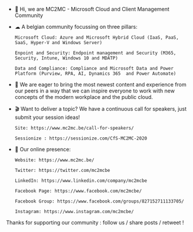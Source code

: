 - 👋 Hi, we are MC2MC - Microsoft Cloud and Client Management Community 

- ☁ A belgian community focussing on three pillars: 

      Microsoft Cloud: Azure and Microsoft Hybrid Cloud (IaaS, PaaS, SaaS, Hyper-V and Windows Server)

      Enpoint and Security: Endpoint management and Security (M365, Security, Intune, Windows 10 and MDATP)

      Data and Compliance: Compliance and Microsoft Data and Power Platform (Purview, RPA, AI, Dynamics 365  and Power Automate)

        

- 🌱 We are eager to bring the most newest content and experience from our peers in a way that we can inspire everyone to work with new concepts of the modern workplace and the public cloud.

- 🎬 Want to deliver a topic? We have a continuous call for speakers, just submit your session ideas!

      Site: https://www.mc2mc.be/call-for-speakers/
      
      Sessionize : https://sessionize.com/CfS-MC2MC-2020 

- 🚀 Our online presence:

      Website: https://www.mc2mc.be/
      
      Twitter: https://twitter.com/mc2mcbe
      
      LinkedIn: https://www.linkedin.com/company/mc2mcbe
      
      Facebook Page: https://www.facebook.com/mc2mcbe/
      
      Facebook Group: https://www.facebook.com/groups/827152711133705/
      
      Instagram: https://www.instagram.com/mc2mcbe/

Thanks for supporting our community : follow us / share posts / retweet !

<!---
mc2mc/mc2mc is a ✨ special ✨ repository because its `README.md` (this file) appears on your GitHub profile.
You can click the Preview link to take a look at your changes.
--->
